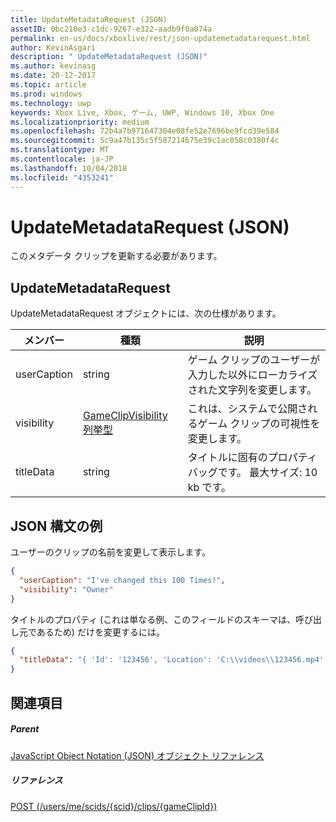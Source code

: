 ```yaml
---
title: UpdateMetadataRequest (JSON)
assetID: 0bc210e3-c1dc-9267-e322-aadb9f0a074a
permalink: en-us/docs/xboxlive/rest/json-updatemetadatarequest.html
author: KevinAsgari
description: " UpdateMetadataRequest (JSON)"
ms.author: kevinasg
ms.date: 20-12-2017
ms.topic: article
ms.prod: windows
ms.technology: uwp
keywords: Xbox Live, Xbox, ゲーム, UWP, Windows 10, Xbox One
ms.localizationpriority: medium
ms.openlocfilehash: 72b4a7b971647304e08fe52e7696be9fcd39e584
ms.sourcegitcommit: 5c9a47b135c5f587214675e39c1ac058c0380f4c
ms.translationtype: MT
ms.contentlocale: ja-JP
ms.lasthandoff: 10/04/2018
ms.locfileid: "4353241"
---
```

# <a name="updatemetadatarequest-json"></a>UpdateMetadataRequest (JSON)
このメタデータ クリップを更新する必要があります。 
<a id="ID4EN"></a>

 
## <a name="updatemetadatarequest"></a>UpdateMetadataRequest
 
UpdateMetadataRequest オブジェクトには、次の仕様があります。
 
| メンバー| 種類| 説明| 
| --- | --- | --- | 
| userCaption| string| ゲーム クリップのユーザーが入力した以外にローカライズされた文字列を変更します。| 
| visibility| [GameClipVisibility 列挙型](../enums/gvr-enum-gameclipvisibility.md)| これは、システムで公開されるゲーム クリップの可視性を変更します。| 
| titleData| string| タイトルに固有のプロパティ バッグです。 最大サイズ: 10 kb です。| 
  
<a id="ID4EBC"></a>

 
## <a name="sample-json-syntax"></a>JSON 構文の例
 
ユーザーのクリップの名前を変更して表示します。
 

```json
{
  "userCaption": "I've changed this 100 Times!",
  "visibility": "Owner"
}

```

 
タイトルのプロパティ (これは単なる例、このフィールドのスキーマは、呼び出し元であるため) だけを変更するには。
 

```json
{
  "titleData": "{ 'Id': '123456', 'Location': 'C:\\videos\\123456.mp4' }"
}

```

  
<a id="ID4EQC"></a>

 
## <a name="see-also"></a>関連項目
 
<a id="ID4ESC"></a>

 
##### <a name="parent"></a>Parent 

[JavaScript Object Notation (JSON) オブジェクト リファレンス](atoc-xboxlivews-reference-json.md)

  
<a id="ID4E3C"></a>

 
##### <a name="reference"></a>リファレンス 

[POST (/users/me/scids/{scid}/clips/{gameClipId})](../uri/dvr/uri-usersmescidclipsgameclipidpost.md)

   